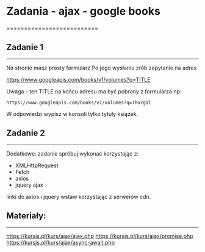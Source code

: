 # Zadania - ajax - google books
==========================


## Zadanie 1
--------------------------
Na stronie masz prosty formularz
Po jego wysłaniu zrób zapytanie na adres

https://www.googleapis.com/books/v1/volumes?q=TITLE

Uwaga - ten TITLE na końcu adresu ma być pobrany z formularza np:

```
https://www.googleapis.com/books/v1/volumes?q=Thorgal
```

W odpowiedzi wypisz w konsoli tylko tytuły książek.


## Zadanie 2
--------------------------
Dodatkowe: zadanie spróbuj wykonać korzystając z:
* XMLHttpRequest
* Fetch
* axios
* jquery ajax

linki do axios i jquery wstaw korzystając z serwerów cdn.


## Materiały:
--------------------------
https://kursjs.pl/kurs/ajax/ajax.php
https://kursjs.pl/kurs/ajax/promise.php
https://kursjs.pl/kurs/ajax/async-await.php